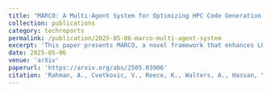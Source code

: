 ```yaml
---
title: "MARCO: A Multi-Agent System for Optimizing HPC Code Generation Using Large Language Models"
collection: publications
category: techreports
permalink: /publication/2025-05-06-marco-multi-agent-system
excerpt: 'This paper presents MARCO, a novel framework that enhances LLM-generated code for high-performance computing through a specialized multi-agent architecture.'
date: 2025-05-06
venue: 'arXiv'
paperurl: 'https://arxiv.org/abs/2505.03906'
citation: 'Rahman, A., Cvetkovic, V., Reece, K., Walters, A., Hassan, Y., Tummeti, A., Torres, B., Cooney, D., Ellis, M., Nikolopoulos, D.S. (2025). &quot;MARCO: A Multi-Agent System for Optimizing HPC Code Generation Using Large Language Models.&quot; <i>arXiv preprint</i>. arXiv:2505.03906.'
---
```


